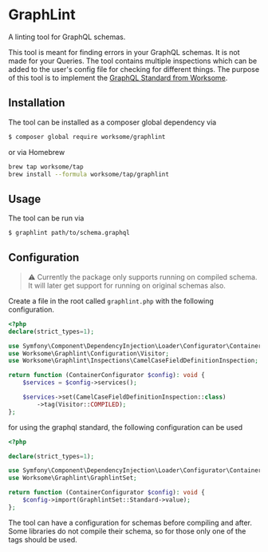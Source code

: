 # GraphLint

A linting tool for GraphQL schemas. 

This tool is meant for finding errors in your GraphQL schemas.
It is not made for your Queries.
The tool contains multiple inspections which can be added to the user's config file for checking for different things.
The purpose of this tool is
to implement the [GraphQL Standard from Worksome](https://github.com/worksome/graphql-standards).

## Installation
The tool can be installed as a composer global dependency via
```bash
$ composer global require worksome/graphlint
```
or via Homebrew

```bash
brew tap worksome/tap
brew install --formula worksome/tap/graphlint
```

## Usage
The tool can be run via
```bash
$ graphlint path/to/schema.graphql
```

## Configuration


> ⚠️ Currently the package only supports running on compiled schema.
> It will later get support for running on original schemas also.

Create a file in the root called `graphlint.php` with the following configuration.

```php
<?php
declare(strict_types=1);

use Symfony\Component\DependencyInjection\Loader\Configurator\ContainerConfigurator;
use Worksome\Graphlint\Configuration\Visitor;
use Worksome\Graphlint\Inspections\CamelCaseFieldDefinitionInspection;

return function (ContainerConfigurator $config): void {
    $services = $config->services();

    $services->set(CamelCaseFieldDefinitionInspection::class)
        ->tag(Visitor::COMPILED);
};
```

for using the graphql standard, the following configuration can be used
```php
<?php

declare(strict_types=1);

use Symfony\Component\DependencyInjection\Loader\Configurator\ContainerConfigurator;
use Worksome\Graphlint\GraphlintSet;

return function (ContainerConfigurator $config): void {
    $config->import(GraphlintSet::Standard->value);
};
```


The tool can have a configuration for schemas before compiling and after.
Some libraries do not compile their schema, so for those only one of the tags should be used.
